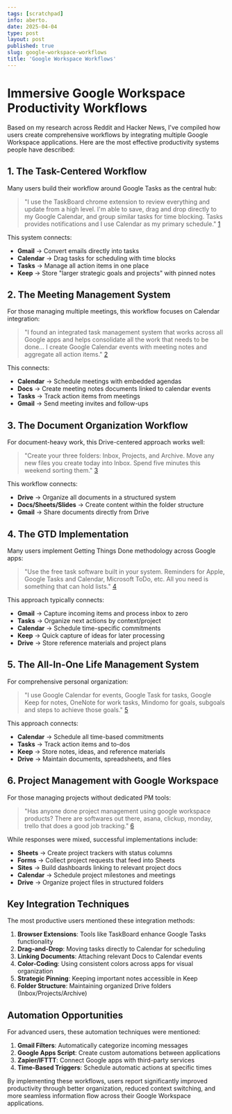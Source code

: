 ```yaml
---
tags: [scratchpad]
info: aberto.
date: 2025-04-04
type: post
layout: post
published: true
slug: google-workspace-workflows
title: 'Google Workspace Workflows'
---
```

# Immersive Google Workspace Productivity Workflows

Based on my research across Reddit and Hacker News, I've compiled how users create comprehensive workflows by integrating multiple Google Workspace applications. Here are the most effective productivity systems people have described:

## 1. The Task-Centered Workflow

Many users build their workflow around Google Tasks as the central hub:

>"I use the TaskBoard chrome extension to review everything and update from a high level. I'm able to save, drag and drop directly to my Google Calendar, and group similar tasks for time blocking. Tasks provides notifications and I use Calendar as my primary schedule." [1](https://www.reddit.com/r/gtd/comments/10k1yet/why_not_use_google_taskssuite/)

This system connects:
- **Gmail** → Convert emails directly into tasks
- **Calendar** → Drag tasks for scheduling with time blocks
- **Tasks** → Manage all action items in one place
- **Keep** → Store "larger strategic goals and projects" with pinned notes

## 2. The Meeting Management System

For those managing multiple meetings, this workflow focuses on Calendar integration:

>"I found an integrated task management system that works across all Google apps and helps consolidate all the work that needs to be done... I create Google Calendar events with meeting notes and aggregate all action items." [2](https://irtizahafiz.medium.com/if-your-company-uses-google-workspace-you-must-try-this-productivity-system-9a35ab4e293f)

This connects:
- **Calendar** → Schedule meetings with embedded agendas
- **Docs** → Create meeting notes documents linked to calendar events
- **Tasks** → Track action items from meetings
- **Gmail** → Send meeting invites and follow-ups

## 3. The Document Organization Workflow

For document-heavy work, this Drive-centered approach works well:

>"Create your three folders: Inbox, Projects, and Archive. Move any new files you create today into Inbox. Spend five minutes this weekend sorting them." [3](https://spencerabrahams.medium.com/the-perfect-folder-system-for-google-drive-part-1-191c2ab60a83)

This workflow connects:
- **Drive** → Organize all documents in a structured system
- **Docs/Sheets/Slides** → Create content within the folder structure
- **Gmail** → Share documents directly from Drive

## 4. The GTD Implementation

Many users implement Getting Things Done methodology across Google apps:

>"Use the free task software built in your system. Reminders for Apple, Google Tasks and Calendar, Microsoft ToDo, etc. All you need is something that can hold lists." [4](https://www.reddit.com/r/gtd/comments/1bl36bz/is_there_a_way_to_effectively_do_gtd_in_mostly/)

This approach typically connects:
- **Gmail** → Capture incoming items and process inbox to zero
- **Tasks** → Organize next actions by context/project
- **Calendar** → Schedule time-specific commitments
- **Keep** → Quick capture of ideas for later processing
- **Drive** → Store reference materials and project plans

## 5. The All-In-One Life Management System

For comprehensive personal organization:

>"I use Google Calendar for events, Google Task for tasks, Google Keep for notes, OneNote for work tasks, Mindomo for goals, subgoals and steps to achieve those goals." [5](https://www.reddit.com/r/productivity/comments/1fjrw9t/what_tools_do_you_use_to_manage_everything_in/)

This approach connects:
- **Calendar** → Schedule all time-based commitments
- **Tasks** → Track action items and to-dos
- **Keep** → Store notes, ideas, and reference materials
- **Drive** → Maintain documents, spreadsheets, and files

## 6. Project Management with Google Workspace

For those managing projects without dedicated PM tools:

>"Has anyone done project management using google workspace products? There are softwares out there, asana, clickup, monday, trello that does a good job tracking." [6](https://www.reddit.com/r/gsuite/comments/17coubt/anyone_do_project_management_with_google/)

While responses were mixed, successful implementations include:
- **Sheets** → Create project trackers with status columns
- **Forms** → Collect project requests that feed into Sheets
- **Sites** → Build dashboards linking to relevant project docs
- **Calendar** → Schedule project milestones and meetings
- **Drive** → Organize project files in structured folders

## Key Integration Techniques

The most productive users mentioned these integration methods:

1. **Browser Extensions**: Tools like TaskBoard enhance Google Tasks functionality
2. **Drag-and-Drop**: Moving tasks directly to Calendar for scheduling
3. **Linking Documents**: Attaching relevant Docs to Calendar events
4. **Color-Coding**: Using consistent colors across apps for visual organization
5. **Strategic Pinning**: Keeping important notes accessible in Keep
6. **Folder Structure**: Maintaining organized Drive folders (Inbox/Projects/Archive)

## Automation Opportunities

For advanced users, these automation techniques were mentioned:

1. **Gmail Filters**: Automatically categorize incoming messages
2. **Google Apps Script**: Create custom automations between applications
3. **Zapier/IFTTT**: Connect Google apps with third-party services
4. **Time-Based Triggers**: Schedule automatic actions at specific times

By implementing these workflows, users report significantly improved productivity through better organization, reduced context switching, and more seamless information flow across their Google Workspace applications.